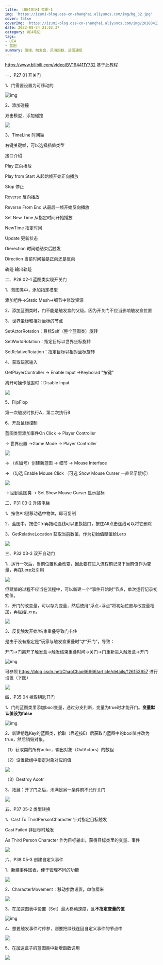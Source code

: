 ```yaml
---
title: 【UE4笔记】蓝图-1
img: 'https://izumi-blog.oss-cn-shanghai.aliyuncs.com/img/bg_32.jpg'
cover: false
coverImg: 'https://izumi-blog.oss-cn-shanghai.aliyuncs.com/img/20180413101445_VXV2l.png'
date: 2022-08-24 21:02:37
category: UE4笔记
tags: 
- UE4
- 蓝图
summary: 碰撞、触发盒、调用函数、蓝图通信
---
```

<!--more-->

https://www.bilibili.com/video/BV164411Y732 基于此教程

一、P27 01 开关门

1、门需要设置为可移动的

![img](https://izumi-blog.oss-cn-shanghai.aliyuncs.com/img/20221105155137.png)

2、添加碰撞

双击模型，添加碰撞

![](https://izumi-blog.oss-cn-shanghai.aliyuncs.com/img/20221105161717.png)

3、TimeLine 时间轴

右键关键帧，可以选择插值类型

接口介绍

Play 正向播放

Play from Start 从起始帧开始正向播放

Stop 停止

Reverse 反向播放

Reverse From End 从最后一帧开始反向播放

Set New Time 从指定时间开始播放

NewTime 指定时间

Update 更新状态

Dierection 时间轴结束后触发

Direction 当前时间轴是正向还是反向

轨迹 输出轨迹

二、P28 02-1 蓝图类实现开关门

1、蓝图类中，添加指定模型

添加组件→Static Mesh→细节中修改资源

2、添加蓝图类时，门不能是触发盒的父级。因为开关门不应当影响触发盒位置

3、世界坐标和相对坐标的节点

SetActorRotation：目标Self（整个蓝图类）旋转

SetWorldRotation：指定目标以世界坐标旋转

SetRelativeRotation：指定目标以相对坐标旋转

4、获取玩家输入

GetPlayerController → Enable Input →Keyborad "按键"

离开可操作范围时：Disable Input

![](https://izumi-blog.oss-cn-shanghai.aliyuncs.com/img/20221105134802.png)

5、FlipFlop

第一次触发时执行A，第二次执行B

6、开启鼠标控制

蓝图类里添加事件On Click → Player Controller

→ 世界设置 →Game Mode → Player Controller

![](https://izumi-blog.oss-cn-shanghai.aliyuncs.com/img/20221105143342.png)

→ （点加号）创建新蓝图 → 细节 → Mouse Interface

→ （勾选 Enable Mouse Click （可选 Show Mouse Curser 一直显示鼠标）

![](https://izumi-blog.oss-cn-shanghai.aliyuncs.com/img/20221105143408.png)

→ 回到蓝图类 → Set Show Mouse Curser 显示鼠标

二、P31 03-2 升降电梯

1、按住Alt键移动选中物体，即可复制

2、蓝图中，按住Ctrl再拖动连线可以更换接口，按住Alt点击连线可以将它删除

3、GetRelativeLocation 获取当前数值，作为初始值赋值给Lerp

![](https://izumi-blog.oss-cn-shanghai.aliyuncs.com/img/20221105164539.png)

三、P32 03-3 双开自动门

1、运行一次后，当前位置也会改变，因此要在进入流程前记录下当前值作为变量，再在Lerp处引用

![](https://izumi-blog.oss-cn-shanghai.aliyuncs.com/img/20221105165456.png)

但赋值的过程不应当在流程中，可以新建一个“事件开始时”节点，单次运行记录初始值。

2、开门的改变量，可以存为变量，然后使用“浮点+浮点”将初始位置与改变量相加，再赋给Lerp。

![](https://izumi-blog.oss-cn-shanghai.aliyuncs.com/img/20221105170441.png)

3、反复触发开始/结束重叠导致门卡住

是由于没有指定是“玩家与触发盒重叠时”才“开门”，导致：

开门→门离开了触发盒→触发结束重叠时间→关门→门重新进入触发盒→开门

![img](https://izumi-blog.oss-cn-shanghai.aliyuncs.com/img/20221105170321.png)

可参照 https://blog.csdn.net/ChaoChao66666/article/details/126153957 进行设置（下图）

![](https://izumi-blog.oss-cn-shanghai.aliyuncs.com/img/20221105173745.png)

四、P35 04 拾取钥匙开门

1、门的蓝图类里添加bool变量，通过分支判断，变量为true时才能开门。**变量默认值设为false**

![img](https://izumi-blog.oss-cn-shanghai.aliyuncs.com/img/20221109110013.png)

2、新建钥匙Key的蓝图类，拾取（靠近按E）后获取门蓝图中的bool值并改为true，然后销毁对象。

（1）获取类的所有actor，输出对象（OutActors）的数组

（2）设置数组中指定对象对应的值

![](https://izumi-blog.oss-cn-shanghai.aliyuncs.com/img/20221109110754.png)

（3）Destroy Acotr

3、拓展：开了门之后，未满足另一条件前不允许关门

![](https://izumi-blog.oss-cn-shanghai.aliyuncs.com/img/20221109112847.png)

五、P37 05-2 类型转换

1、Cast To ThirdPersonCharacter 针对指定目标触发

Cast Failed 非目标时触发

As Third Person Character 作为目标输出，获得目标类里的变量、事件

![](https://izumi-blog.oss-cn-shanghai.aliyuncs.com/img/20221109203138.png)

六、P38 05-3 创建自定义事件

1、新建事件图表，便于管理不同的功能

![](https://izumi-blog.oss-cn-shanghai.aliyuncs.com/img/20221109204905.png)

2、CharacterMovement：移动参数设置，单位厘米

![](https://izumi-blog.oss-cn-shanghai.aliyuncs.com/img/20221109210919.png)

3、在加速图表中设置（Set）最大移动速度，且**不指定变量的值**

![img](https://izumi-blog.oss-cn-shanghai.aliyuncs.com/img/20221109211433.png)

4、想要触发事件时传参，则要把绿线连回自定义事件的节点中

![](https://izumi-blog.oss-cn-shanghai.aliyuncs.com/img/20221109211955.png)

5、在加速盒子的蓝图类中新增函数调用

![](https://izumi-blog.oss-cn-shanghai.aliyuncs.com/img/20221109212145.png)
